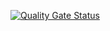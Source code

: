 [![Quality Gate Status](https://sonarcloud.io/api/project_badges/measure?project=nodejs-nr&metric=alert_status)](https://sonarcloud.io/summary/new_code?id=nodejs-nr)